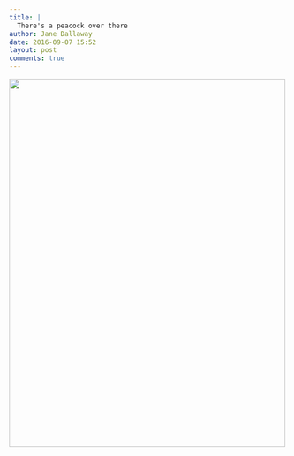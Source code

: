 ```yaml
---
title: |
  There's a peacock over there
author: Jane Dallaway
date: 2016-09-07 15:52
layout: post
comments: true
---
```


<div><a href="http://static.skitters.dallaway.com/tp_IMG_2108.JPG"><img src="http://static.skitters.dallaway.com/tp_thumb_IMG_2108.JPG" width="500" height="667"/></a></div>



  

      
